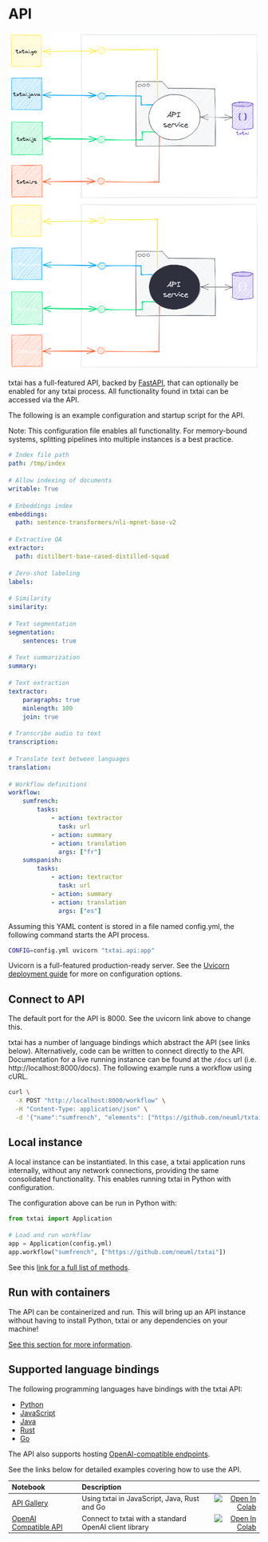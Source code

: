 # API

![api](../images/api.png#only-light)
![api](../images/api-dark.png#only-dark)

txtai has a full-featured API, backed by [FastAPI](https://github.com/tiangolo/fastapi), that can optionally be enabled for any txtai process. All functionality found in txtai can be accessed via the API.

The following is an example configuration and startup script for the API.

Note: This configuration file enables all functionality. For memory-bound systems, splitting pipelines into multiple instances is a best practice.

```yaml
# Index file path
path: /tmp/index

# Allow indexing of documents
writable: True

# Enbeddings index
embeddings:
  path: sentence-transformers/nli-mpnet-base-v2

# Extractive QA
extractor:
  path: distilbert-base-cased-distilled-squad

# Zero-shot labeling
labels:

# Similarity
similarity:

# Text segmentation
segmentation:
    sentences: true

# Text summarization
summary:

# Text extraction
textractor:
    paragraphs: true
    minlength: 100
    join: true

# Transcribe audio to text
transcription:

# Translate text between languages
translation:

# Workflow definitions
workflow:
    sumfrench:
        tasks:
            - action: textractor
              task: url
            - action: summary
            - action: translation
              args: ["fr"]
    sumspanish:
        tasks:
            - action: textractor
              task: url
            - action: summary
            - action: translation
              args: ["es"]
```

Assuming this YAML content is stored in a file named config.yml, the following command starts the API process.

```bash
CONFIG=config.yml uvicorn "txtai.api:app"
```

Uvicorn is a full-featured production-ready server. See the [Uvicorn deployment guide](https://www.uvicorn.org/deployment/) for more on configuration options.

## Connect to API

The default port for the API is 8000. See the uvicorn link above to change this.

txtai has a number of language bindings which abstract the API (see links below). Alternatively, code can be written to connect directly to the API. Documentation for a live running instance can be found at the `/docs` url (i.e. http://localhost:8000/docs). The following example runs a workflow using cURL.

```bash
curl \
  -X POST "http://localhost:8000/workflow" \
  -H "Content-Type: application/json" \
  -d '{"name":"sumfrench", "elements": ["https://github.com/neuml/txtai"]}'
```

## Local instance

A local instance can be instantiated. In this case, a txtai application runs internally, without any network connections, providing the same consolidated functionality. This enables running txtai in Python with configuration.

The configuration above can be run in Python with:

```python
from txtai import Application

# Load and run workflow
app = Application(config.yml)
app.workflow("sumfrench", ["https://github.com/neuml/txtai"])
```

See this [link for a full list of methods](./methods).

## Run with containers

The API can be containerized and run. This will bring up an API instance without having to install Python, txtai or any dependencies on your machine!

[See this section for more information](../cloud/#api).

## Supported language bindings

The following programming languages have bindings with the txtai API:

- [Python](https://github.com/neuml/txtai.py)
- [JavaScript](https://github.com/neuml/txtai.js)
- [Java](https://github.com/neuml/txtai.java)
- [Rust](https://github.com/neuml/txtai.rs)
- [Go](https://github.com/neuml/txtai.go)

The API also supports hosting [OpenAI-compatible endpoints](./openai).

See the links below for detailed examples covering how to use the API.

| Notebook  | Description  |       |
|:----------|:-------------|------:|
| [API Gallery](https://github.com/neuml/txtai/blob/master/examples/08_API_Gallery.ipynb) | Using txtai in JavaScript, Java, Rust and Go | [![Open In Colab](https://colab.research.google.com/assets/colab-badge.svg)](https://colab.research.google.com/github/neuml/txtai/blob/master/examples/08_API_Gallery.ipynb) |
| [OpenAI Compatible API](https://github.com/neuml/txtai/blob/master/examples/74_OpenAI_Compatible_API.ipynb) | Connect to txtai with a standard OpenAI client library | [![Open In Colab](https://colab.research.google.com/assets/colab-badge.svg)](https://colab.research.google.com/github/neuml/txtai/blob/master/examples/74_OpenAI_Compatible_API.ipynb) |
